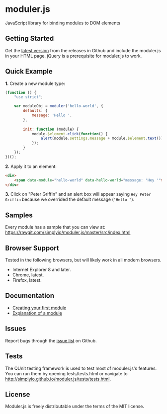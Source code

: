 moduler.js
==========

JavaScript library for binding modules to DOM elements

## Getting Started

Get the [latest version](https://github.com/simplyio/moduler.js/releases) from the releases in Github and include the moduler.js in your HTML page. jQuery is a prerequisite for moduler.js to work.

## Quick Example

**1.** Create a new module type:

```JavaScript
(function () {
    "use strict";

    var moduleObj = moduler('hello-world', {
        defaults: {
            message: 'Hello ',
        },
        
        init: function (module) {
        	module.$element.click(function() {
        		alert(module.settings.message + module.$element.text());
        	});
        }
    });
})();
```

**2.** Apply it to an element:

```html
<div>
    <span data-module="hello-world" data-hello-world="message: 'Hey '">Peter Griffin</span>
</div>
```

**3.** Click on "Peter Griffin" and an alert box will appear saying ``Hey Peter Griffin`` because we overrided the default message (``"Hello "``).

## Samples

Every module has a sample that you can view at: https://rawgit.com/simplyio/moduler.js/master/src/index.html

## Browser Support

Tested in the following browsers, but will likely work in all modern browsers.

- Internet Explorer 8 and later.
- Chrome, latest.
- Firefox, latest.

## Documentation

- [Creating your first module](https://github.com/simplyio/moduler.js/wiki/Creating-your-first-module)
- [Explanation of a module](https://github.com/simplyio/moduler.js/wiki/Example-module-explained)

## Issues

Report bugs through the [issue list](https://github.com/simplyio/moduler.js/issues) on Github.

## Tests

The QUnit testing framework is used to test most of moduler.js's features. You can run them by opening tests/tests.html or navigate to http://simplyio.github.io/moduler.js/tests/tests.html.

## License

Moduler.js is freely distributable under the terms of the MIT license.
